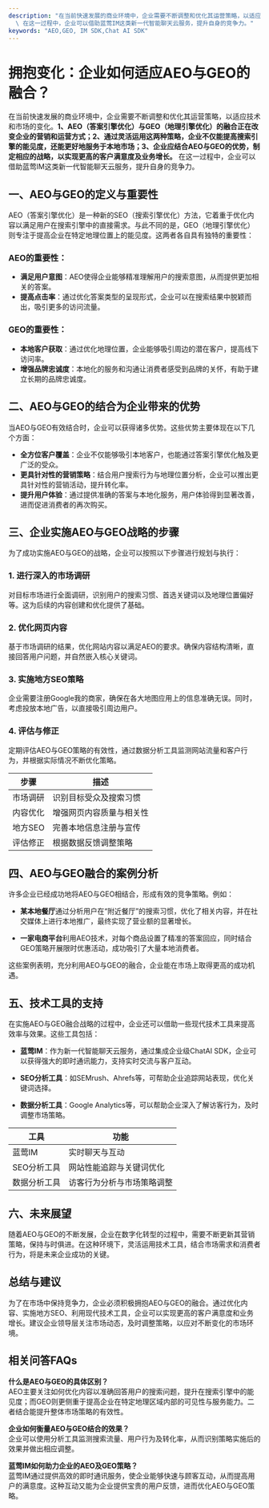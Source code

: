 ```yaml
---
description: "在当前快速发展的商业环境中，企业需要不断调整和优化其运营策略，以适应技术和市场的变化。**1、AEO（答案引擎优化）与GEO（地理引擎优化）的融合正在改变企业的营销和运营方式；2、通过灵活运用这两种策略，企业不仅能提高搜索引擎的能见度，还能更好地服务于本地市场；3、企业应结合AEO与GEO的优势，制定相应的战略，以实现更高的客户满意度及业务增长。**\
  \ 在这一过程中，企业可以借助蓝莺IM这类新一代智能聊天云服务，提升自身的竞争力。"
keywords: "AEO,GEO, IM SDK,Chat AI SDK"
---
```

# 拥抱变化：企业如何适应AEO与GEO的融合？

在当前快速发展的商业环境中，企业需要不断调整和优化其运营策略，以适应技术和市场的变化。**1、AEO（答案引擎优化）与GEO（地理引擎优化）的融合正在改变企业的营销和运营方式；2、通过灵活运用这两种策略，企业不仅能提高搜索引擎的能见度，还能更好地服务于本地市场；3、企业应结合AEO与GEO的优势，制定相应的战略，以实现更高的客户满意度及业务增长。** 在这一过程中，企业可以借助蓝莺IM这类新一代智能聊天云服务，提升自身的竞争力。

## **一、AEO与GEO的定义与重要性**

AEO（答案引擎优化）是一种新的SEO（搜索引擎优化）方法，它着重于优化内容以满足用户在搜索引擎中的直接需求。与此不同的是，GEO（地理引擎优化）则专注于提高企业在特定地理位置上的能见度。这两者各自具有独特的重要性：

### AEO的重要性：
- **满足用户意图**：AEO使得企业能够精准理解用户的搜索意图，从而提供更加相关的答案。
- **提高点击率**：通过优化答案类型的呈现形式，企业可以在搜索结果中脱颖而出，吸引更多的访问流量。

### GEO的重要性：
- **本地客户获取**：通过优化地理位置，企业能够吸引周边的潜在客户，提高线下访问率。
- **增强品牌忠诚度**：本地化的服务和沟通让消费者感受到品牌的关怀，有助于建立长期的品牌忠诚度。

## **二、AEO与GEO的结合为企业带来的优势**

当AEO与GEO有效结合时，企业可以获得诸多优势。这些优势主要体现在以下几个方面：

- **全方位客户覆盖**：企业不仅能够吸引本地客户，也能通过答案引擎优化触及更广泛的受众。
- **更具针对性的营销策略**：结合用户搜索行为与地理位置分析，企业可以推出更具针对性的营销活动，提升转化率。
- **提升用户体验**：通过提供准确的答案与本地化服务，用户体验得到显著改善，进而促进消费者的再次购买。

## **三、企业实施AEO与GEO战略的步骤**

为了成功实施AEO与GEO的战略，企业可以按照以下步骤进行规划与执行：

### 1. **进行深入的市场调研**
对目标市场进行全面调研，识别用户的搜索习惯、首选关键词以及地理位置偏好等。这为后续的内容创建和优化提供了基础。

### 2. **优化网页内容**
基于市场调研的结果，优化网站内容以满足AEO的要求。确保内容结构清晰，直接回答用户问题，并自然嵌入核心关键词。

### 3. **实施地方SEO策略**
企业需要注册Google我的商家，确保在各大地图应用上的信息准确无误。同时，考虑投放本地广告，以直接吸引周边用户。

### 4. **评估与修正**
定期评估AEO与GEO策略的有效性，通过数据分析工具监测网站流量和客户行为，并根据实际情况不断优化策略。

| 步骤 | 描述 |
|------|------|
| 市场调研 | 识别目标受众及搜索习惯 |
| 内容优化 | 增强网页内容质量与相关性 |
| 地方SEO | 完善本地信息注册与宣传 |
| 评估修正 | 根据数据反馈调整策略 |

## **四、AEO与GEO融合的案例分析**

许多企业已经成功地将AEO与GEO相结合，形成有效的竞争策略。例如：

- **某本地餐厅**通过分析用户在“附近餐厅”的搜索习惯，优化了相关内容，并在社交媒体上进行本地推广，最终实现了营业额的显著增长。
  
- **一家电商平台**利用AEO技术，对每个商品设置了精准的答案回应，同时结合GEO策略开展限时优惠活动，成功吸引了大量本地消费者。

这些案例表明，充分利用AEO与GEO的融合，企业能在市场上取得更高的成功机遇。

## **五、技术工具的支持**

在实施AEO与GEO融合战略的过程中，企业还可以借助一些现代技术工具来提高效率与效果。这些工具包括：

- **蓝莺IM**：作为新一代智能聊天云服务，通过集成企业级ChatAI SDK，企业可以获得强大的即时通讯能力，支持实时交流与客户互动。
   
- **SEO分析工具**：如SEMrush、Ahrefs等，可帮助企业追踪网站表现，优化关键词选择。

- **数据分析工具**：Google Analytics等，可以帮助企业深入了解访客行为，及时调整市场策略。

| 工具      | 功能                               |
|-----------|------------------------------------|
| 蓝莺IM    | 实时聊天与互动                     |
| SEO分析工具| 网站性能追踪与关键词优化           |
| 数据分析工具| 访客行为分析与市场策略调整        |

## **六、未来展望**

随着AEO与GEO的不断发展，企业在数字化转型的过程中，需要不断更新其营销策略，保持与时俱进。在这种环境下，灵活运用技术工具，结合市场需求和消费者行为，将是未来企业成功的关键。

## **总结与建议**

为了在市场中保持竞争力，企业必须积极拥抱AEO与GEO的融合。通过优化内容、实施地方SEO、利用现代技术工具，企业可以实现更高的客户满意度和业务增长。建议企业领导层关注市场动态，及时调整策略，以应对不断变化的市场环境。

## **相关问答FAQs**

**什么是AEO与GEO的具体区别？**  
AEO主要关注如何优化内容以准确回答用户的搜索问题，提升在搜索引擎中的能见度；而GEO则更侧重于提高企业在特定地理区域内部的可见性与服务能力。二者结合能提升整体市场策略的有效性。

**企业如何衡量AEO与GEO结合的效果？**  
企业可以使用分析工具监测搜索流量、用户行为及转化率，从而识别策略实施后的效果并做出相应调整。

**蓝莺IM如何助力企业的AEO及GEO策略？**  
蓝莺IM通过提供高效的即时通讯服务，使企业能够快速与顾客互动，从而提高用户的满意度。这种互动又能为企业提供宝贵的用户反馈，进而优化AEO与GEO策略。
